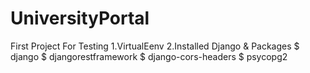 # UniversityPortal
First Project For Testing
1.VirtualEenv
2.Installed Django & Packages
$ django
$ djangorestframework
$ django-cors-headers
$ psycopg2

